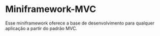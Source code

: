 # Miniframework-MVC
Esse miniframework oferece a base de desenvolvimento para qualquer aplicação a partir do padrão MVC.
